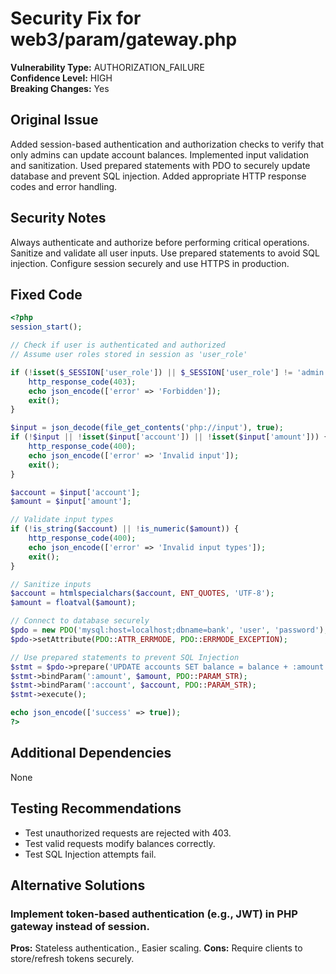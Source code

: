 # Security Fix for web3/param/gateway.php

**Vulnerability Type:** AUTHORIZATION_FAILURE  
**Confidence Level:** HIGH  
**Breaking Changes:** Yes

## Original Issue
Added session-based authentication and authorization checks to verify that only admins can update account balances. Implemented input validation and sanitization. Used prepared statements with PDO to securely update database and prevent SQL injection. Added appropriate HTTP response codes and error handling.

## Security Notes
Always authenticate and authorize before performing critical operations. Sanitize and validate all user inputs. Use prepared statements to avoid SQL injection. Configure session securely and use HTTPS in production.

## Fixed Code
```php
<?php
session_start();

// Check if user is authenticated and authorized
// Assume user roles stored in session as 'user_role'

if (!isset($_SESSION['user_role']) || $_SESSION['user_role'] != 'admin') {
    http_response_code(403);
    echo json_encode(['error' => 'Forbidden']);
    exit();
}

$input = json_decode(file_get_contents('php://input'), true);
if (!$input || !isset($input['account']) || !isset($input['amount'])) {
    http_response_code(400);
    echo json_encode(['error' => 'Invalid input']);
    exit();
}

$account = $input['account'];
$amount = $input['amount'];

// Validate input types
if (!is_string($account) || !is_numeric($amount)) {
    http_response_code(400);
    echo json_encode(['error' => 'Invalid input types']);
    exit();
}

// Sanitize inputs
$account = htmlspecialchars($account, ENT_QUOTES, 'UTF-8');
$amount = floatval($amount);

// Connect to database securely
$pdo = new PDO('mysql:host=localhost;dbname=bank', 'user', 'password');
$pdo->setAttribute(PDO::ATTR_ERRMODE, PDO::ERRMODE_EXCEPTION);

// Use prepared statements to prevent SQL Injection
$stmt = $pdo->prepare('UPDATE accounts SET balance = balance + :amount WHERE account_number = :account');
$stmt->bindParam(':amount', $amount, PDO::PARAM_STR);
$stmt->bindParam(':account', $account, PDO::PARAM_STR);
$stmt->execute();

echo json_encode(['success' => true]);
?>
```

## Additional Dependencies
None

## Testing Recommendations
- Test unauthorized requests are rejected with 403.
- Test valid requests modify balances correctly.
- Test SQL Injection attempts fail.

## Alternative Solutions

### Implement token-based authentication (e.g., JWT) in PHP gateway instead of session.
**Pros:** Stateless authentication., Easier scaling.
**Cons:** Require clients to store/refresh tokens securely.

